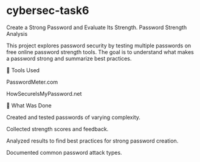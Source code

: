 # cybersec-task6
Create a Strong Password and Evaluate Its Strength.
Password Strength Analysis

This project explores password security by testing multiple passwords on free online password strength tools. The goal is to understand what makes a password strong and summarize best practices.

🔧 Tools Used

PasswordMeter.com

HowSecureIsMyPassword.net

🧪 What Was Done

Created and tested passwords of varying complexity.

Collected strength scores and feedback.

Analyzed results to find best practices for strong password creation.

Documented common password attack types.
